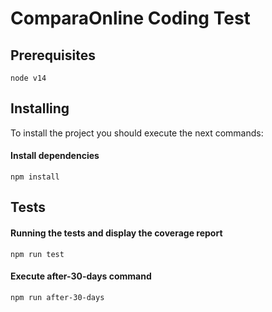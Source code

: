 # ComparaOnline Coding Test

## Prerequisites

```
node v14
```

## Installing

To install the project you should execute the next commands:

#### Install dependencies

```
npm install
```

## Tests

#### Running the tests and display the coverage report

```
npm run test
```

#### Execute after-30-days command

```
npm run after-30-days
```
